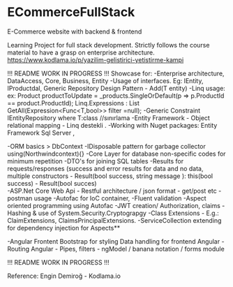 # ECommerceFullStack
 E-Commerce website with backend & frontend

Learning Project for full stack development. Strictly follows the course material to have a grasp on enterprise architecture. https://www.kodlama.io/p/yazilim-gelistirici-yetistirme-kampi

!!! README WORK IN PROGRESS !!!
Showcase for: 
-Enterprise architecture, DataAccess, Core, Business, Entity
-Usage of interfaces. Eg: IEntity, IProductdal, Generic Repository Design Pattern - Add(T entity) 
-Linq usage: 
ex: Product productToUpdate = _products.SingleOrDefault(p => p.ProductId == product.ProductId);
Linq.Expressions :    List<T> GetAll(Expression<Func<T,bool>> filter =null);
-Generic Constraint IEntityRepository<T> where T:class //sınırlama
-Entity Framework - Object relational mapping -  Linq destekli . 
-Working with Nuget packages: Entity Framework Sql Server , 

-ORM basics > DbContext
-IDisposable pattern for garbage collector using(Northwindcontext){}
-Core Layer for database non-specific codes for minimum repetition
-DTO's for joining SQL tables 
-Results for requests/responses (success and error results for data and no data, multiple constructors - Result(bool success, string message ): this(bool success)  - Result(bool succes)  
-ASP.Net Core Web Api - Restful architecture / json format - get/post etc - postman usage 
-Autofac for IoC container,
-Fluent validation
-Aspect oriented programming using Autofac 
-JWT creation/ Authorization, claims 
-Hashing & use of System.Security.Cryptograpgy
-Class Extensions - E.g.: ClaimExtensions, ClaimsPrincipalExtensions.
-ServiceCollection extending for dependency injection for Aspects**

-Angular Frontent 
Bootstrap for styling
Data handling for frontend
Angular - Routing 
Angular - Pipes, filters - ngModel / banana notation  / forms module



!!! README WORK IN PROGRESS !!!

Reference: Engin Demiroğ - Kodlama.io 